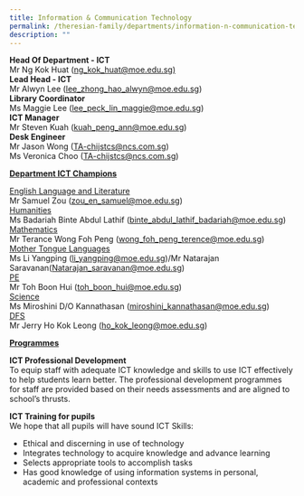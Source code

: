 ```yaml
---
title: Information & Communication Technology
permalink: /theresian-family/departments/information-n-communication-technology/
description: ""
---
```

<p><strong>Head Of Department - ICT</strong><br />Mr Ng Kok Huat (<a href="mailto:ng_kok_huat@moe.edu.sg">ng_kok_huat@moe.edu.sg)<br /></a><strong>Lead Head - ICT</strong><br />Mr Alwyn Lee (<a href="mailto:lee_zhong_hao_alwyn@moe.edu.sg">lee_zhong_hao_alwyn@moe.edu.sg</a>)<br /><strong>Library Coordinator</strong><br />Ms Maggie Lee (<a href="mailto:lee_peck_lin_maggie@moe.edu.sg">lee_peck_lin_maggie@moe.edu.sg</a>)<br /><strong>ICT Manager</strong><br />Mr Steven Kuah (<a href="mailto:kuah_peng_ann@moe.edu.sg">kuah_peng_ann@moe.edu.sg</a>)<br /><strong>Desk Engineer</strong><br />Mr Jason Wong (<a href="mailto:TA-chijstcs@ncs.com.sg">TA-chijstcs@ncs.com.sg</a>)<br />Ms Veronica Choo (<a href="mailto:TA-chijstcs@ncs.com.sg">TA-chijstcs@ncs.com.sg</a>)</p>
<p><strong><u>Department ICT Champions</u></strong></p>
<p><u>English Language and Literature</u><br />Mr Samuel Zou (<a href="mailto:zou_en_samuel@moe.edu.sg">zou_en_samuel@moe.edu.sg</a>)<br /><u>Humanities</u><br />Ms Badariah Binte Abdul Lathif (<a href="mailto:binte_abdul_lathif_badariah@moe.edu.sg">binte_abdul_lathif_badariah@moe.edu.sg</a>)<br /><u>Mathematics</u><br />Mr Terance Wong Foh Peng (<a href="mailto:wong_foh_peng_terence@moe.edu.sg">wong_foh_peng_terence@moe.edu.sg</a>)<br /><u>Mother Tongue Languages</u><br />Ms Li Yangping (<a href="mailto:li_yangping@moe.edu.sg">li_yangping@moe.edu.sg</a>)/Mr Natarajan Saravanan(<a href="mailto:Natarajan_saravanan@moe.edu.sg">Natarajan_saravanan@moe.edu.sg</a>)<br /><u>PE</u><br />Mr Toh Boon Hui (<a href="mailto:toh_boon_hui@moe.edu.sg">toh_boon_hui@moe.edu.sg</a>)<br /><u>Science</u><br />Ms Miroshini D/O Kannathasan (<a href="mailto:miroshini_kannathasan@moe.edu.sg">miroshini_kannathasan@moe.edu.sg</a>)<br /><u>DFS</u><br />Mr Jerry Ho Kok Leong (<a href="mailto:ho_kok_leong@moe.edu.sg">ho_kok_leong@moe.edu.sg</a>)</p>
<p><strong><u>Programmes</u></strong></p>
<p><strong>ICT Professional Development<br /></strong>To equip staff with adequate ICT knowledge and skills to use ICT effectively to help students learn better. The professional development programmes for staff are provided based on their needs assessments and are aligned to school&rsquo;s thrusts.</p>
<p><strong>ICT Training for pupils<br /></strong>We hope that all pupils will have sound ICT Skills:</p>
<ul>
<li>Ethical and discerning in use of technology</li>
<li>Integrates technology to acquire knowledge and advance learning</li>
<li>Selects appropriate tools to accomplish tasks</li>
<li>Has good knowledge of using information systems in personal, academic and professional contexts</li>
</ul>
